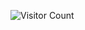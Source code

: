 ![Visitor Count](https://profile-counter.glitch.me/enovezuli/count.svg)

<!--
**enovezuli/enovezuli**
-->

